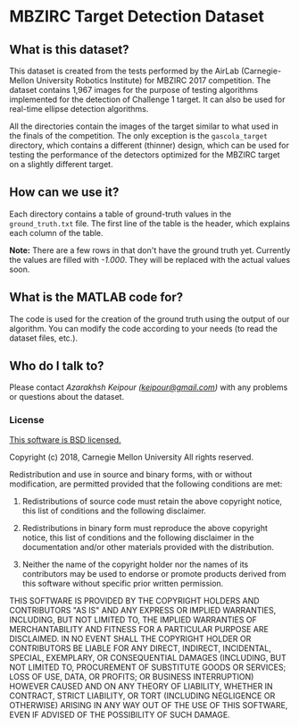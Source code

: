 # MBZIRC Target Detection Dataset

## What is this dataset?

This dataset is created from the tests performed by the AirLab (Carnegie-Mellon University Robotics Institute) for MBZIRC 2017 competition. The dataset contains 1,967 images for the purpose of testing algorithms implemented for the detection of Challenge 1 target. It can also be used for real-time ellipse detection algorithms. 

All the directories contain the images of the target similar to what used in the finals of the competition. The only exception is the `gascola_target` directory, which contains a different (thinner) design, which can be used for testing the performance of the detectors optimized for the MBZIRC target on a slightly different target.

## How can we use it?

Each directory contains a table of ground-truth values in the `ground_truth.txt` file. The first line of the table is the header, which explains each column of the table. 

**Note:** There are a few rows in that don't have the ground truth yet. Currently the values are filled with *-1.000*. They will be replaced with the actual values soon. 

## What is the MATLAB code for?

The code is used for the creation of the ground truth using the output of our algorithm. You can modify the code according to your needs (to read the dataset files, etc.). 

## Who do I talk to?

Please contact *Azarakhsh Keipour (keipour@gmail.com)* with any problems or questions about the dataset.

### License ###
[This software is BSD licensed.](http://opensource.org/licenses/BSD-3-Clause)

Copyright (c) 2018, Carnegie Mellon University
All rights reserved.

Redistribution and use in source and binary forms, with or without modification, are permitted provided that the following conditions are met:

1. Redistributions of source code must retain the above copyright notice, this list of conditions and the following disclaimer.

2. Redistributions in binary form must reproduce the above copyright notice, this list of conditions and the following disclaimer in the documentation and/or other materials provided with the distribution.

3. Neither the name of the copyright holder nor the names of its contributors may be used to endorse or promote products derived from this software without specific prior written permission.

THIS SOFTWARE IS PROVIDED BY THE COPYRIGHT HOLDERS AND CONTRIBUTORS "AS IS" AND ANY EXPRESS OR IMPLIED WARRANTIES, INCLUDING, BUT NOT LIMITED TO, THE IMPLIED WARRANTIES OF MERCHANTABILITY AND FITNESS FOR A PARTICULAR PURPOSE ARE DISCLAIMED. IN NO EVENT SHALL THE COPYRIGHT HOLDER OR CONTRIBUTORS BE LIABLE FOR ANY DIRECT, INDIRECT, INCIDENTAL, SPECIAL, EXEMPLARY, OR CONSEQUENTIAL DAMAGES (INCLUDING, BUT NOT LIMITED TO, PROCUREMENT OF SUBSTITUTE GOODS OR SERVICES; LOSS OF USE, DATA, OR PROFITS; OR BUSINESS INTERRUPTION) HOWEVER CAUSED AND ON ANY THEORY OF LIABILITY, WHETHER IN CONTRACT, STRICT LIABILITY, OR TORT (INCLUDING NEGLIGENCE OR OTHERWISE) ARISING IN ANY WAY OUT OF THE USE OF THIS SOFTWARE, EVEN IF ADVISED OF THE POSSIBILITY OF SUCH DAMAGE.